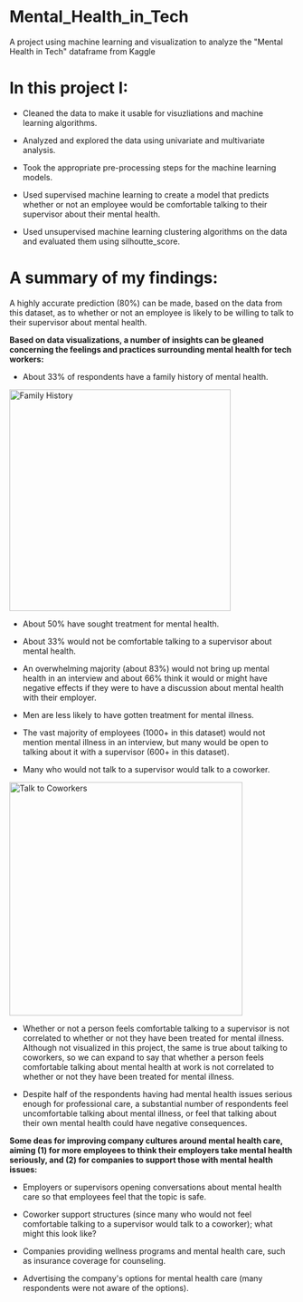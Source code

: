 # Mental_Health_in_Tech
A project using machine learning and visualization to analyze the "Mental Health in Tech" dataframe from Kaggle

<strong><h1>In this project I:</h1></strong>

  * Cleaned the data to make it usable for visuzliations and machine learning algorithms.

  * Analyzed and explored the data using univariate and multivariate analysis.

  * Took the appropriate pre-processing steps for the machine learning models.

  * Used supervised machine learning to create a model that predicts whether or not an employee would be comfortable talking to their supervisor about their mental health.

  * Used unsupervised machine learning clustering algorithms on the data and evaluated them using silhoutte_score.


<strong><h1>A summary of my findings:</h1></strong>

A highly accurate prediction (80%) can be made, based on the data from this dataset, as to whether or not an employee is likely to be willing to talk to their supervisor about mental health.

<strong>Based on data visualizations, a number of insights can be gleaned concerning the feelings and practices surrounding mental health for tech workers:</strong>

  * About 33% of respondents have a family history of mental health.

<img width="391" alt="Family History" src="https://user-images.githubusercontent.com/63165294/151021937-93c3f5ac-713e-4064-b76d-2107b15a1245.png">


  * About 50% have sought treatment for mental health.

  * About 33% would not be comfortable talking to a supervisor about mental health.

  * An overwhelming majority (about 83%) would not bring up mental health in an interview and about 66% think it would or might have negative effects if they were to have a discussion about mental health with their employer.

  * Men are less likely to have gotten treatment for mental illness.

  * The vast majority of employees (1000+ in this dataset) would not mention mental illness in an interview, but many would be open to talking about it with a supervisor (600+ in this dataset).

  * Many who would not talk to a supervisor would talk to a coworker.

<img width="412" alt="Talk to Coworkers" src="https://user-images.githubusercontent.com/63165294/151022030-8bf8e5ec-8033-4ec1-933e-9320bbae7b53.png">


  * Whether or not a person feels comfortable talking to a supervisor is not correlated to whether or not they have been treated for mental illness. Although not visualized in this project, the same is true about talking to coworkers, so we can expand to say that whether a person feels comfortable talking about mental health at work is not correlated to whether or not they have been treated for mental illness.

  * Despite half of the respondents having had mental health issues serious enough for professional care, a substantial number of respondents feel uncomfortable talking about mental illness, or feel that talking about their own mental health could have negative consequences.

<strong>Some deas for improving company cultures around mental health care, aiming (1) for more employees to think their employers take mental health seriously, and (2) for companies to support those with mental health issues:</strong>

  * Employers or supervisors opening conversations about mental health care so that employees feel that the topic is safe.

  * Coworker support structures (since many who would not feel comfortable talking to a supervisor would talk to a coworker); what might this look like?

  * Companies providing wellness programs and mental health care, such as insurance coverage for counseling.

  * Advertising the company's options for mental health care (many respondents were not aware of the options).

